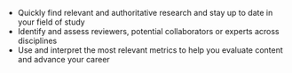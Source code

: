 - Quickly find relevant and authoritative research and stay up to date in your field of study
- Identify and assess reviewers, potential collaborators or experts across disciplines
- Use and interpret the most relevant metrics to help you evaluate content and advance your career